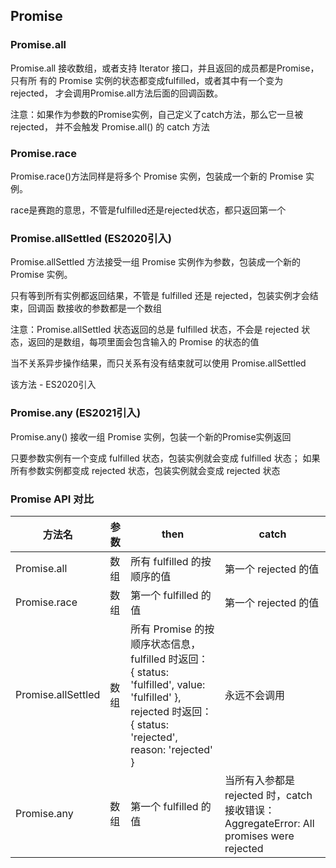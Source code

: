 ## Promise

### Promise.all

Promise.all 接收数组，或者支持 Iterator 接口，并且返回的成员都是Promise， 只有所
有的 Promise 实例的状态都变成fulfilled，或者其中有一个变为rejected，
才会调用Promise.all方法后面的回调函数。

注意：如果作为参数的Promise实例，自己定义了catch方法，那么它一旦被rejected，
并不会触发 Promise.all() 的 catch 方法


### Promise.race

Promise.race()方法同样是将多个 Promise 实例，包装成一个新的 Promise 实例。

race是赛跑的意思，不管是fulfilled还是rejected状态，都只返回第一个

### Promise.allSettled (ES2020引入)

Promise.allSettled 方法接受一组 Promise 实例作为参数，包装成一个新的 Promise 实例。

只有等到所有实例都返回结果，不管是 fulfilled 还是 rejected，包装实例才会结束，回调函
数接收的参数都是一个数组

注意：Promise.allSettled 状态返回的总是 fulfilled 状态，不会是 rejected 状态，返回的是数组，每项里面会包含输入的 Promise 的状态的值

当不关系异步操作结果，而只关系有没有结束就可以使用 Promise.allSettled

该方法 - ES2020引入

### Promise.any (ES2021引入)

Promise.any() 接收一组 Promise 实例，包装一个新的Promise实例返回

只要参数实例有一个变成 fulfilled 状态，包装实例就会变成 fulfilled 状态；
如果所有参数实例都变成 rejected 状态，包装实例就会变成 rejected 状态

### Promise API 对比

|  方法名   | 参数  | then | catch |
|  ----  | ----  |  ----  | ----  |      
| Promise.all           | 数组 | 所有 fulfilled 的按顺序的值      | 第一个 rejected 的值 |
| Promise.race          | 数组 | 第一个 fulfilled 的值         | 第一个 rejected 的值 |
| Promise.allSettled    | 数组 | 所有 Promise 的按顺序状态信息， fulfilled 时返回： { status: 'fulfilled', value: 'fulfilled' }, rejected 时返回：{ status: 'rejected', reason: 'rejected' } | 永远不会调用 |
| Promise.any           | 数组 | 第一个 fulfilled 的值         | 当所有入参都是 rejected 时，catch 接收错误：AggregateError: All promises were rejected |

